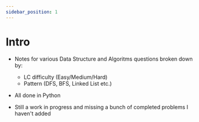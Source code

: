 ```yaml
---
sidebar_position: 1
---
```


# Intro

- Notes for various Data Structure and Algoritms questions broken down by:
    -  LC difficulty (Easy/Medium/Hard)
    -  Pattern (DFS, BFS, Linked List etc.)

- All done in Python
- Still a work in progress and missing a bunch of completed problems I haven't added
